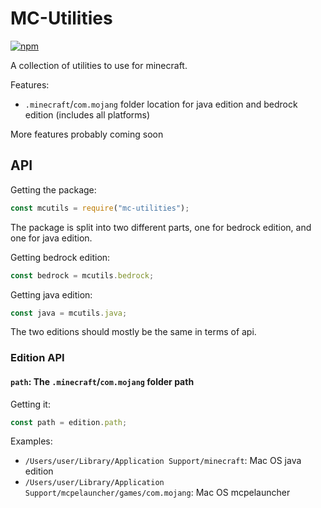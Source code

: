 # MC-Utilities

[![npm](https://img.shields.io/npm/v/mc-utilities?style=flat-square)](https://www.npmjs.com/package/mc-utilities)

A collection of utilities to use for minecraft.

Features:

-   `.minecraft`/`com.mojang` folder location for java edition and bedrock edition (includes all platforms)

More features probably coming soon

## API

Getting the package:

```js
const mcutils = require("mc-utilities");
```

The package is split into two different parts, one for bedrock edition, and one for java edition.

Getting bedrock edition:

```js
const bedrock = mcutils.bedrock;
```

Getting java edition:

```js
const java = mcutils.java;
```

The two editions should mostly be the same in terms of api.

### Edition API

#### `path`: The `.minecraft`/`com.mojang` folder path

Getting it:

```js
const path = edition.path;
```

Examples:

-   `/Users/user/Library/Application Support/minecraft`: Mac OS java edition
-   `/Users/user/Library/Application Support/mcpelauncher/games/com.mojang`: Mac OS mcpelauncher
